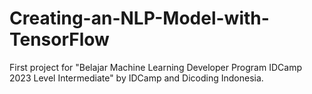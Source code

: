 # Creating-an-NLP-Model-with-TensorFlow

First project for "Belajar Machine Learning Developer Program IDCamp 2023 Level Intermediate" by IDCamp and Dicoding Indonesia.
